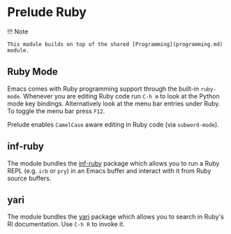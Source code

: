 # Prelude Ruby

!!! Note

    This module builds on top of the shared [Programming](programming.md) module.

## Ruby Mode

Emacs comes with Ruby programming support through the built-in
`ruby-mode`. Whenever you are editing Ruby code run `C-h m` to
look at the Python mode key bindings. Alternatively look at the
menu bar entries under Ruby. To toggle the menu bar press `F12`.

Prelude enables `CamelCase` aware editing in Ruby code (via `subword-mode`).

## inf-ruby

The module bundles the [inf-ruby](https://github.com/nonsequitur/inf-ruby) package which allows you to run a Ruby
REPL (e.g. `irb` or `pry`) in an Emacs buffer and interact with it from
Ruby source buffers.

## yari

The module bundles the [yari](https://github.com/hron/yari.el) package which allows you to search in Ruby's RI
documentation. Use `C-h R` to invoke it.
